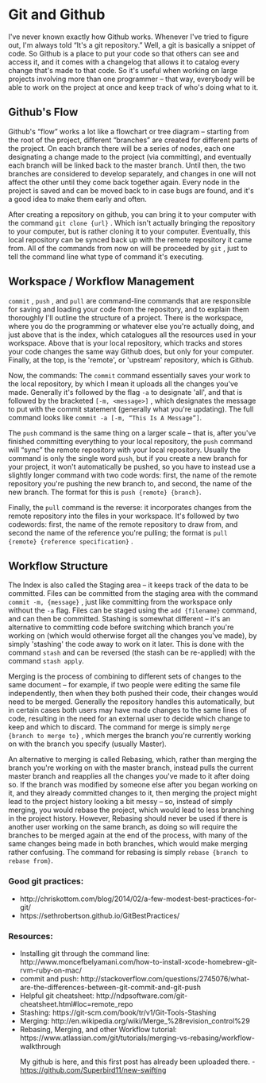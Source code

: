 # Git and Github
I've never known exactly how Github works. Whenever I've tried to figure out, I'm always 
told “It's a git repository.” Well, a git is basically a snippet of code. So Github is a 
place to put your code so that others can see and access it, and it comes with a changelog 
that allows it to catalog every change that's made to that code. So it's useful when 
working on large projects involving more than one programmer – that way, everybody will 
be able to work on the project at once and keep track of who's doing what to it.  

## Github's Flow
Github's “flow” works a lot like a flowchart or tree diagram – starting from the root of 
the project, different “branches” are created for different parts of the project. On each 
branch there will be a series of nodes, each one designating a change made to the project 
(via committing), and eventually each branch will be linked back to the master branch. 
Until then, the two branches are considered to develop separately, and changes in one will 
not affect the other until they come back together again. Every node in the project is 
saved and can be moved back to in case bugs are found, and it's a good idea to make them 
early and often.  

After creating a repository on github, you can bring it to your computer with the command 
```git clone {url}```
. Which isn't actually bringing the repository to your computer, but is rather cloning it to 
your computer. Eventually, this local repository can be synced back up with the remote 
repository it came from. All of the commands from now on will be proceeded by 
```git```
, just 
to tell the command line what type of command it's executing.  

## Workspace / Workflow Management
```commit```
, ```push```
, and ```pull``` are command-line commands that are responsible for saving and 
loading your code from the repository, and to explain them thoroughly I'll outline the 
structure of a project. There is the workspace, where you do the programming or whatever 
else you're actually doing, and just above that is the index, which catalogues all the 
resources used in your workspace. Above that is your local repository, which tracks and 
stores your code changes the same way Github does, but only for your computer. Finally, 
at the top, is the 'remote', or 'upstream' repository, which is Github.   

Now, the commands: The ```commit``` command essentially saves your work to the local repository, by which I mean it uploads 
all the changes you've made. Generally it's followed by the flag ```-a```
 to designate 'all', and that is followed by the bracketed ```[-m, <message>]```
, which designates the message to put with the commit statement (generally what you're 
updating). The full command looks like ```commit -a [-m, “This Is A Message”]```.   

The ```push```
 command is the same thing on a larger scale – that is, after you've finished committing 
everything to your local repository, the ```push```
 command will “sync” the remote repository with your local repository. Usually the command 
is only the single word ```push```, but if you create a new branch for your project, it won't automatically be pushed, so 
you have to instead use a slightly longer command with two code words: first, the name of 
the remote repository you're pushing the new branch to, and second, the name of the new 
branch. The format for this is ```push {remote} {branch}```.  

Finally, the ```pull```
 command is the reverse: it incorporates changes from the remote repository into the files 
in your workspace. It's followed by two codewords: first, the name of the remote 
repository to draw from, and second the name of the reference you're pulling; the format is ```pull {remote} {reference specification}```
.  

## Workflow Structure
The Index is also called the Staging area – it keeps track of the data to be committed. 
Files can be committed from the staging area with the command ```commit -m, {message}```
, just like committing from the workspace only without the ```-a```
 flag. Files can be staged using the ```add {filename}``` command, and can then be committed. Stashing is somewhat different – it's an alternative 
to committing code before switching which branch you're working on (which would otherwise 
forget all the changes you've made), by simply 'stashing' the code away to work on it 
later. This is done with the command ```stash```
 and can be reversed (the stash can be re-applied) with the command ```stash apply```.  

Merging is the process of combining to different sets of changes to the same document – 
for example, if two people were editing the same file independently, then when they both 
pushed their code, their changes would need to be merged. Generally the repository handles 
this automatically, but in certain cases both users may have made changes to the same 
lines of code, resulting in the need for an external user to decide which change to keep 
and which to discard. The command for merge is simply ```merge {branch to merge to}```
, which merges the branch you're currently working on with the branch you specify 
(usually Master).  

An alternative to merging is called Rebasing, which, rather than merging the branch you're 
working on with the master branch, instead pulls the current master branch and reapplies 
all the changes you've made to it after doing so. If the branch was modified by someone 
else after you began working on it, and they already committed changes to it, then merging 
the project might lead to the project history looking a bit messy – so, instead of simply 
merging, you would rebase the project, which would lead to less branching in the project 
history. However, Rebasing should never be used if there is another user working on the 
same branch, as doing so will require the branches to be merged again at the end of the 
process, with many of the same changes being made in both branches, which would make 
merging rather confusing. The command for rebasing is simply ```rebase {branch to rebase from}```.  

### Good git practices:
<ul>
<li>http://chriskottom.com/blog/2014/02/a-few-modest-best-practices-for-git/</li>
<li>https://sethrobertson.github.io/GitBestPractices/</li>
</ul>

### Resources: 
<ul><li>Installing git through the command line: http://www.moncefbelyamani.com/how-to-install-xcode-homebrew-git-rvm-ruby-on-mac/</li><li>commit and push: http://stackoverflow.com/questions/2745076/what-are-the-differences-between-git-commit-and-git-push</li><li>Helpful git cheatsheet: http://ndpsoftware.com/git-cheatsheet.html#loc=remote_repo</li><li>Stashing: https://git-scm.com/book/tr/v1/Git-Tools-Stashing</li><li>Merging: http://en.wikipedia.org/wiki/Merge_%28revision_control%29</li><li>Rebasing, Merging, and other Workflow tutorial: https://www.atlassian.com/git/tutorials/merging-vs-rebasing/workflow-walkthrough</li>


My github is here, and this first post has already been uploaded there.
-https://github.com/Superbird11/new-swifting


